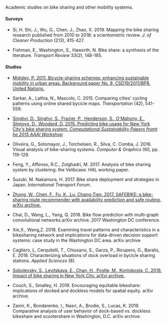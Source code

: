 Academic studies on bike sharing and other mobility systems.

#### Surveys

+ Si, H. Shi, J., Wu, G., Chen, J., Zhao, X. 2019. Mapping the bike sharing research published from 2010 to 2018:
a scientometric review. _J. of Cleaner Production_ (213), 415-427.

+ Fishman, E., Washington, S., Haworth, N. Bike share: a synthesis of the literature. _Transport Review_ 33(2), 148-165.

#### Studies

+ [Midgley, P. 2011. Bicycle-sharing schemes: enhancing sustainable mobility in urban areas. Background paper No. 8, CSD19/2011/BP8. United Nations.](http://fmt.isti.cnr.it/data/media/private/adaptbp/casestudy/background-paper8-p.midgley-bicycle.pdf)

+ Sarkar, A., Lathia, N., Mascolo, C. 2015. Comparing cities' cycling patterns using online shared bycicle maps.
_Transportation_ (42), 541-559.

+ [Singhvi, D., Singhvi, S., Frazier, P., Henderson, S., O'Mahony, E., Shmoys, D., Woodard, D. 2015. Predicting bike usage for New York City's bike sharing system. _Computational Sustainability Papers fromt he 2015 AAAI Workshop_](https://arxiv.org/ftp/arxiv/papers/1808/1808.06606.pdf)

+ Oliveira, G., Sotomayor, J., Torchelsen, R., Silva, C. Comba, J. 2016. Visual analysis of bike-sharing systems.
_Computer & Graphics_ (60, pp. 119-129.

+ Feng, Y., Affonso, R.C., Zolghadri, M. 2017. Analysis of bike sharing system by clustering: the Velibcase. HAL working paper.

+ Suzuki, M. Nakamura, H. 2017. Bike share deployment and strategies in Japan. _International Transport Forum_.

+ [Zhong, W., Chen, F., Fu, K., Lu, Chang-Tien. 2017. SAFEBIKE: a bike-sharing route recommender with availability prediction and safe routing. arXiv archive.](https://arxiv.org/pdf/1712.01469.pdf)

+ Chai, D., Wang, L., Yang, Q. 2018. Bike flow prediction with multi-graph convolutional networks.arXiv archive. 
2017 Washington DC conference.

+ Xie,X., Wang,Z. 2018. Examining travel patterns and characteristics in a bikesharing network and implications 
for data-driven decision support systems: case study in the Washington DC area. arXiv archive

+ Cagliero, L, Cerquitelli, T., Chiusano, S., Garza, P., Ricupero, G., Baralis, E. 2018. Characterizing situations of dock 
overload in bycicle sharing stations. _Applied Sciences_ (8).

+ [Sobolevsky, S., Levitskaya, E., Chan, H., Postle, M., Kontokosta, C. 2018. Impact of bike sharing in New York City. arXvi archive.](https://arxiv.org/ftp/arxiv/papers/1808/1808.06606.pdf)

+ Couch, S., Smalley, H. 2019. Encouraging equitable bikeshare: implications of docked and dockless models for spatial
equity. arXiv archive.  

+ Zamir, K., Bondarenko, I., Nasri, A., Brodie, S., Lucas, K. 2019. Comparative analysis of user behavior of dock-based vs.
dockless bikeshare and scootershare in Washington, D.C. arXiv archive.



